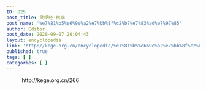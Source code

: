 ```yaml
---
ID: 825
post_title: 灵枢经·热病
post_name: '%e7%81%b5%e6%9e%a2%e7%bb%8f%c2%b7%e7%83%ad%e7%97%85'
author: Editor
post_date: 2020-09-07 20:04:43
layout: encyclopedia
link: 'http://kege.org.cn/encyclopedia/%e7%81%b5%e6%9e%a2%e7%bb%8f%c2%b7%e7%83%ad%e7%97%85'
published: true
tags: [ ]
categories: [ ]
---
```

<!-- wp:core-embed/wordpress {"url":"http://kege.org.cn/266","type":"wp-embed","providerNameSlug":"kege-org-cn","className":""} -->
<figure class="wp-block-embed-wordpress wp-block-embed is-type-wp-embed is-provider-kege-org-cn"><div class="wp-block-embed__wrapper">
http://kege.org.cn/266
</div></figure>
<!-- /wp:core-embed/wordpress -->